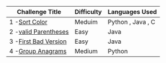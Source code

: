 | Challenge Title                                                                            | Difficulty | Languages Used                         |
| ------------------------------------------------------------------------------------------ | ---------- | -------------------------------------- |
| 1 -[Sort Color](https://leetcode.com/problems/sort-colors/description/) |Meduim | Python , Java , C |
| 2 -[valid Parentheses](https://leetcode.com/problems/valid-parentheses/description/) |Easy | Java|
| 3 -[First Bad Version](https://leetcode.com/problems/first-bad-version/description/) |Easy | Java|
| 4 -[Group Anagrams](https://leetcode.com/problems/group-anagrams/) |Medium | Python |